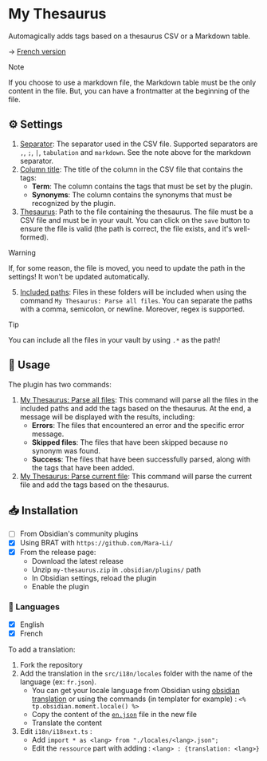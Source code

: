 # My Thesaurus  

Automagically adds tags based on a thesaurus CSV or a Markdown table.  

-> [French version](./README.fr.md)

> [!NOTE]
> If you choose to use a markdown file, the Markdown table must be the only content in the file.
> But, you can have a frontmatter at the beginning of the file.


## ⚙️ Settings  

1. <ins>Separator</ins>: The separator used in the CSV file. Supported separators are `,`, `;`, `|`, `tabulation` and `markdown`. See the note above for the markdown separator.
2. <ins>Column title</ins>: The title of the column in the CSV file that contains the tags:  
    - **Term**: The column contains the tags that must be set by the plugin.  
    - **Synonyms**: The column contains the synonyms that must be recognized by the plugin.  
3. <ins>Thesaurus</ins>: Path to the file containing the thesaurus. The file must be a CSV file and must be in your vault. You can click on the `save` button to ensure the file is valid (the path is correct, the file exists, and it's well-formed).  

> [!WARNING]  
> If, for some reason, the file is moved, you need to update the path in the settings! It won't be updated automatically.  

5. <u>Included paths</u>: Files in these folders will be included when using the command `My Thesaurus: Parse all files`. You can separate the paths with a comma, semicolon, or newline. Moreover, regex is supported.  

> [!TIP]  
> You can include all the files in your vault by using `.*` as the path!  

## 📝 Usage  

The plugin has two commands:  

1. <ins>My Thesaurus: Parse all files</ins>: This command will parse all the files in the included paths and add the tags based on the thesaurus. At the end, a message will be displayed with the results, including:  
    - **Errors**: The files that encountered an error and the specific error message.  
    - **Skipped files**: The files that have been skipped because no synonym was found.  
    - **Success**: The files that have been successfully parsed, along with the tags that have been added.  
2. <ins>My Thesaurus: Parse current file</ins>: This command will parse the current file and add the tags based on the thesaurus.  

## 📥 Installation

- [ ] From Obsidian's community plugins
- [x] Using BRAT with `https://github.com/Mara-Li/`
- [x] From the release page: 
    - Download the latest release
    - Unzip `my-thesaurus.zip` in `.obsidian/plugins/` path
    - In Obsidian settings, reload the plugin
    - Enable the plugin


### 🎼 Languages

- [x] English
- [x] French

To add a translation:
1. Fork the repository
2. Add the translation in the `src/i18n/locales` folder with the name of the language (ex: `fr.json`). 
    - You can get your locale language from Obsidian using [obsidian translation](https://github.com/obsidianmd/obsidian-translations) or using the commands (in templater for example) : `<% tp.obsidian.moment.locale() %>`
    - Copy the content of the [`en.json`](./src/i18n/locales/en.json) file in the new file
    - Translate the content
3. Edit `i18n/i18next.ts` :
    - Add `import * as <lang> from "./locales/<lang>.json";`
    - Edit the `ressource` part with adding : `<lang> : {translation: <lang>}`

